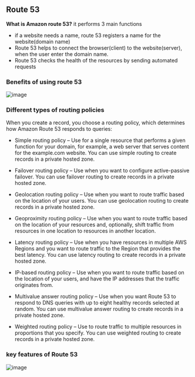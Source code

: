## Route 53

**What is Amazon route 53?**
it performs 3 main functions
- if a website needs a name, route 53 registers a name for the website(domain name)
- Route 53 helps to connect the browser(client) to the website(server), when the user enter the domain name.
- Route 53 checks the health of the resources by sending automated requests

### Benefits of using route 53

![image](https://github.com/muppin/mastering-DevOps/assets/121821200/68055e8f-78bb-4067-9211-3e74d1ad9d0d)

### Different types of routing policies
When you create a record, you choose a routing policy, which determines how Amazon Route 53 responds to queries:

- Simple routing policy – Use for a single resource that performs a given function for your domain, for example, a web server that serves content for the example.com website. You can use simple routing to create records in a private hosted zone.

- Failover routing policy – Use when you want to configure active-passive failover. You can use failover routing to create records in a private hosted zone.

- Geolocation routing policy – Use when you want to route traffic based on the location of your users. You can use geolocation routing to create records in a private hosted zone.

- Geoproximity routing policy – Use when you want to route traffic based on the location of your resources and, optionally, shift traffic from resources in one location to resources in another location.

- Latency routing policy – Use when you have resources in multiple AWS Regions and you want to route traffic to the Region that provides the best latency. You can use latency routing to create records in a private hosted zone.

- IP-based routing policy – Use when you want to route traffic based on the location of your users, and have the IP addresses that the traffic originates from.

- Multivalue answer routing policy – Use when you want Route 53 to respond to DNS queries with up to eight healthy records selected at random. You can use multivalue answer routing to create records in a private hosted zone.

- Weighted routing policy – Use to route traffic to multiple resources in proportions that you specify. You can use weighted routing to create records in a private hosted zone.

### key features of Route 53

![image](https://github.com/muppin/mastering-DevOps/assets/121821200/a8a3122f-7ad9-42e9-8b3e-cdff09fc2cc9)

